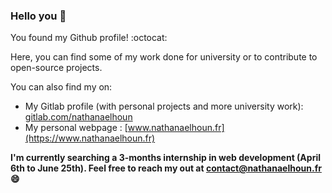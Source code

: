 ### Hello you 👋

<!--
**nathanaelhoun/nathanaelhoun** is a ✨ _special_ ✨ repository because its `README.md` (this file) appears on your GitHub profile.

Here are some ideas to get you started:

- 🔭 I’m currently working on ...
- 🌱 I’m currently learning ...
- 👯 I’m looking to collaborate on ...
- 🤔 I’m looking for help with ...
- 💬 Ask me about ...
- 📫 How to reach me: ...
- 😄 Pronouns: ...
- ⚡ Fun fact: ...
-->

You found my Github profile! :octocat:

Here, you can find some of my work done for university or to contribute to open-source projects.

You can also find my on:
  - My Gitlab profile (with personal projects and more university work): [gitlab.com/nathanaelhoun](https://gitlab.com/nathanaelhoun)
  - My personal webpage : [www.nathanaelhoun.fr](https://www.nathanaelhoun.fr)

**I'm currently searching a 3-months internship in web development (April 6th to June 25th). Feel free to reach my out at contact@nathanaelhoun.fr :smile:**

